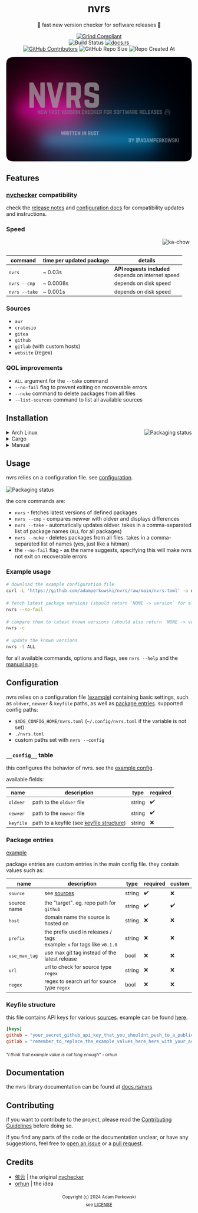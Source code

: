 <div align='center'>

# nvrs
🚦 fast new version checker for software releases 🦀

[![Grind Compliant](https://img.shields.io/badge/Grind-Compliant-blue?style=for-the-badge&labelColor=%23a8127d&color=%23336795)](https://github.com/The-Grindhouse/guidelines)<br>
![Build Status](https://img.shields.io/github/actions/workflow/status/adamperkowski/nvrs/rust.yml?style=for-the-badge&labelColor=%23a8127d&color=%23336795) [![docs.rs](https://img.shields.io/docsrs/nvrs?style=for-the-badge&labelColor=%23a8127d&color=%23336795)](#documentation)<br>
[![GitHub Contributors](https://img.shields.io/github/contributors-anon/adamperkowski/nvrs?style=for-the-badge&labelColor=%23a8127d&color=%23336795)](https://github.com/adamperkowski/nvrs/graphs/contributors) ![GitHub Repo Size](https://img.shields.io/github/repo-size/adamperkowski/nvrs?style=for-the-badge&labelColor=%23a8127d&color=%23336795) ![Repo Created At](https://img.shields.io/github/created-at/adamperkowski/nvrs?style=for-the-badge&labelColor=%23a8127d&color=%23336795)

![banner](/banner.webp)

</div>

## Features
### [nvchecker](https://github.com/lilydjwg/nvchecker) compatibility
check the [release notes](https://github.com/adamperkowski/nvrs/releases) and [configuration docs](#configuration) for compatibility updates and instructions.

### Speed
<img align='right' src='https://media1.tenor.com/m/mMWXOkCEndoAAAAC/ka-chow-lightning-mcqueen.gif' alt='ka-chow' width=80 height=45>

| command       | time per **updated** package | details                                                |
|---------------|------------------------------|--------------------------------------------------------|
| `nvrs`        | ~ 0.03s                      | **API requests included**<br>depends on internet speed |
| `nvrs --cmp`  | ~ 0.0008s                    | depends on disk speed                                  |
| `nvrs --take` | ~ 0.001s                     | depends on disk speed                                  |

### Sources
- `aur`
- `cratesio`
- `gitea`
- `github`
- `gitlab` (with custom hosts)
- `website` (regex)

### QOL improvements
- `ALL` argument for the `--take` command
- `--no-fail` flag to prevent exiting on recoverable errors
- `--nuke` command to delete packages from all files
- `--list-sources` command to list all available sources

## Installation
<a href="https://repology.org/project/nvrs/versions"><img align="right" src="https://repology.org/badge/vertical-allrepos/nvrs.svg" alt="Packaging status"></a>

<details>
<summary>Arch Linux</summary>

[nvrs](https://aur.archlinux.org/packages/nvrs) is available as a package in the [AUR](https://aur.archlinux.org).<br>
you can install it with your preferred [AUR helper](https://wiki.archlinux.org/title/AUR_helpers), example:

```sh
paru -S nvrs
```

or manually:

```sh
git clone https://aur.archlinux.org/nvrs.git
cd nvrs
makepkg -si
```

</details>

<details>
<summary>Cargo</summary>

[nvrs](https://crates.io/crates/nvrs) can be installed via [Cargo](https://doc.rust-lang.org/cargo) with:

```sh
cargo install nvrs --all-features
```

note that crates installed using `cargo install` require manual updating with `cargo install --force`.

</details>

<details>
<summary>Manual</summary>

1. download the latest binary from [GitHub's release page](https://github.com/adamperkowski/nvrs/releases/latest)
2. allow execution
```sh
chmod +x nvrs
```
3. move the file to a directory in `$PATH` (using `/usr/bin` as an example)
```sh
sudo mv nvrs /usr/bin/nvrs
```

</details>

## Usage
nvrs relies on a configuration file. see [configuration](#configuration). 

<img align='center' src='https://vhs.charm.sh/vhs-7j0ZLSJUnq5W8xwqjK14W4.gif' alt='Packaging status'>

the core commands are:
- `nvrs` - fetches latest versions of defined packages
- `nvrs --cmp` - compares newver with oldver and displays differences
- `nvrs --take` - automatically updates oldver. takes in a comma-separated list of package names (`ALL` for all packages)
- `nvrs --nuke` - deletes packages from all files. takes in a comma-separated list of names (yes, just like a hitman)
- the `--no-fail` flag - as the name suggests, specifying this will make nvrs not exit on recoverable errors

### Example usage
```sh
# download the example configuration file
curl -L 'https://github.com/adamperkowski/nvrs/raw/main/nvrs.toml' -o nvrs.toml

# fetch latest package versions (should return `NONE -> version` for all packages)
nvrs --no-fail

# compare them to latest known versions (should also return `NONE -> version`)
nvrs -c

# update the known versions
nvrs -t ALL
```

for all available commands, options and flags, see `nvrs --help` and the [manual page](/man/nvrs.1).

## Configuration
nvrs relies on a configuration file ([example](/nvrs.toml)) containing basic settings, such as `oldver`, `newver` & `keyfile` paths, as well as [package entries](#package-entries). supported config paths:
- `$XDG_CONFIG_HOME/nvrs.toml` (`~/.config/nvrs.toml` if the variable is not set)
- `./nvrs.toml`
- custom paths set with `nvrs --config`

### `__config__` table
this configures the behavior of nvrs. see the [example config](/nvrs.toml#L7-L10).

available fields:

| name      | description                                                     | type   | required |
|-----------|-----------------------------------------------------------------|--------|----------|
| `oldver`  | path to the `oldver` file                                       | string | ✔️       |
| `newver`  | path to the `newver` file                                       | string | ✔️       |
| `keyfile` | path to a keyfile (see [keyfile structure](#keyfile-structure)) | string | ❌       |

### Package entries

[example](/nvrs.toml#L12-L15)

package entries are custom entries in the main config file. they contain values such as:

| name          | description                                                               | type   | required | custom |
|---------------|---------------------------------------------------------------------------|--------|----------|--------|
| `source`      | see [sources](#sources)                                                   | string | ✔️       | ❌     |
| source name   | the "target". eg. repo path for `github`                                  | string | ✔️       | ✔️     |
| `host`        | domain name the source is hosted on                                       | string | ❌       | ❌     |
| `prefix`      | the prefix used in releases / tags<br>example: `v` for tags like `v0.1.0` | string | ❌       | ❌     |
| `use_max_tag` | use max git tag instead of the latest release                             | bool   | ❌       | ❌     |
| `url`         | url to check for source type `regex`                                      | string | ❌       | ❌     |
| `regex`       | regex to search url for source type `regex`                               | bool   | ❌       | ❌     |

### Keyfile structure
this file contains API keys for various [sources](#sources). example can be found [here](/n_keyfile.toml).

```toml
[keys]
github = "your_secret_github_api_key_that_you_shouldnt_push_to_a_public_nor_a_private_remote_repo_because_there_will_definitely_be_serious_consequences_sooner_or_later_if_you_do_trust_me_just_dont"
gitlab = "remember_to_replace_the_example_values_here_here_with_your_actual_keys_otherwise_it_wont_work_but_dont_push_keyfiles_to_remote_repos"
```

<sub align='center'>"<i>I think that example value is not long enough</i>" - orhun</sub>

## Documentation
the nvrs library documentation can be found at [docs.rs/nvrs](https://docs.rs/nvrs/latest/nvrs)

## Contributing

if you want to contribute to the project, please read the [Contributing Guidelines](/CONTRIBUTING.md) before doing so.

if you find any parts of the code or the documentation unclear, or have any suggestions, feel free to [open an issue](https://github.com/adamperkowski/nvrs/issues/new/choose) or a [pull request](https://github.com/adamperkowski/nvrs/pull/new).

## Credits
- [依云](https://github.com/lilydjwg) | the original [nvchecker](https://github.com/lilydjwg/nvchecker)
- [orhun](https://github.com/orhun) | the idea

<div align='center'>

<sub align='center'>Copyright (c) 2024 Adam Perkowski<br>see [LICENSE](/LICENSE)</sub>

</div>
